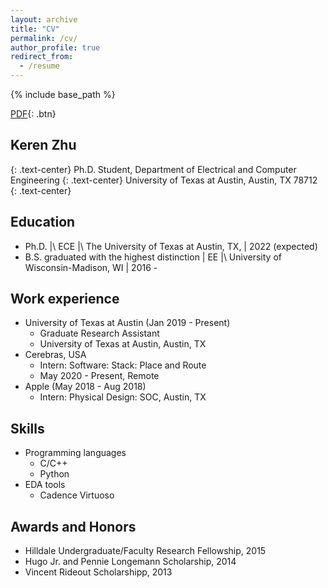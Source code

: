 ```yaml
---
layout: archive
title: "CV"
permalink: /cv/
author_profile: true
redirect_from:
  - /resume
---
```


{% include base_path %}

[PDF](/files/resume.pdf){: .btn}

## Keren Zhu
{: .text-center}
Ph.D. Student,  Department of Electrical and Computer Engineering
{: .text-center}
University of Texas at Austin,  Austin, TX 78712
{: .text-center}

Education
------
* Ph.D. |\ ECE |\ The University of Texas at Austin, TX, \| 2022 (expected)
* B.S. graduated with the highest distinction \| EE |\ University of Wisconsin-Madison, WI \| 2016 - 


Work experience
------
* University of Texas at Austin (Jan 2019 - Present)
  * Graduate Research Assistant
  * University of Texas at Austin, Austin, TX
* Cerebras, USA
  * Intern: Software: Stack: Place and Route
  * May 2020 - Present, Remote
* Apple (May 2018 - Aug 2018) 
  * Intern: Physical Design: SOC, Austin, TX



Skills
------
* Programming languages
  * C/C++ 
  * Python 
* EDA tools
  * Cadence Virtuoso
  

Awards and Honors
------
* Hilldale Undergraduate/Faculty Research Fellowship, 2015
* Hugo Jr. and Pennie Longemann Scholarship, 2014
* Vincent Rideout Scholarshipp, 2013




<!-- Global site tag (gtag.js) - Google Analytics -->
<script async src="https://www.googletagmanager.com/gtag/js?id=UA-178663221-1"></script>
<script>
  window.dataLayer = window.dataLayer || [];
  function gtag(){dataLayer.push(arguments);}
  gtag('js', new Date());

  gtag('config', 'UA-178663221-1');
</script>
